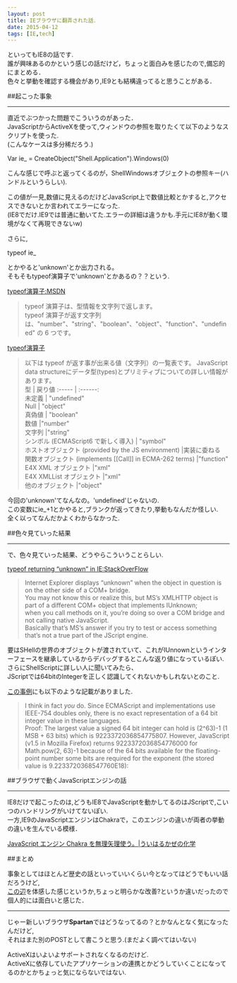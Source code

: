 ```yaml
---
layout: post
title: IEブラウザに翻弄された話．
date: 2015-04-12
tags: [IE,tech]
---
```


といってもIE8の話です.  
誰が興味あるのかという感じの話だけど，ちょっと面白みを感じたので,備忘的にまとめる．  
色々と挙動を確認する機会があり,IE9とも結構違ってると思うことがある．  
  
##起こった事象  
***
直近でぶつかった問題でこういうのがあった．  
JavaScriptからActiveXを使って,ウィンドウの参照を取りたくて以下のようなスクリプトを使った.  
(こんなケースは多分稀だろう.)
  
Var ie_ = CreateObject("Shell.Application").Windows(0)  
  
こんな感じで呼ぶと返ってくるのが，ShellWindowsオブジェクトの参照キー(ハンドルというらしい).  
  
この値が一見,数値に見えるのだけどJavaScript上で数値比較とかすると,アクセスできないとか言われてエラーになった.  
(IE8でだけ.IE9では普通に動いてた.エラーの詳細は違うかも.手元にIE8が動く環境がなくて再現できないw)  
  
さらに,  
  
typeof ie_   
  
とかやると'unknown'とか出力される。  
そもそもtypeof演算子で'unknown'とかあるの？？という.  
  
  
[typeof演算子:MSDN](https://msdn.microsoft.com/ja-jp/library/ie/259s7zc1%28v=vs.94%29.aspx)   

>typeof 演算子は、型情報を文字列で返します。  
>typeof 演算子が返す文字列は、"number"、"string"、"boolean"、"object"、"function"、"undefined" の 6 つです。   

[typeof演算子](https://developer.mozilla.org/ja/docs/Web/JavaScript/Reference/Operators/typeof)   
  
>以下は typeof が返す事が出来る値（文字列）の一覧表です。 JavaScript data   structureにデータ型(types)とプリミティブについての詳しい情報があります。  
型 | 戻り値 
:----- | :------:  
未定義   | "undefined"  
Null   | "object"  
真偽値   | "boolean"  
数値 	|"number"  
文字列 	|"string"  
シンボル (ECMAScript6 で新しく導入) |	"symbol"  
ホストオブジェクト (provided by the JS environment) |実装に委ねる    
関数オブジェクト (implements [[Call]] in ECMA-262 terms) 	|"function"    
E4X XML オブジェクト 	|"xml"  
E4X XMLList オブジェクト 	|"xml"  
他のオブジェクト 	|"object"  
  
    
今回の'unknown'てなんなの。'undefined'じゃないの.  
この変数にie_+1とかやると,ブランクが返ってきたり,挙動もなんだか怪しい.  
全く以ってなんだかよくわからなかった.  
  
  
##色々見ていった結果  
***
  
で、色々見ていった結果、どうやらこういうことらしい.  
  
[typeof returning “unknown” in IE:StackOverFlow](http://stackoverflow.com/questions/10982739/typeof-returning-unknown-in-ie)   
  
>Internet Explorer displays “unknown” when the object in question is on the other side of a COM+ bridge.   
>You may not know this or realize this, but MS’s XMLHTTP object is part of a different COM+ object that implements IUnknown;  
>when you call methods on it, you’re doing so over a COM bridge and not calling native JavaScript.  
>Basically that’s MS’s answer if you try to test or access something that’s not a true part of the JScript engine.  
  
要はSHellの世界のオブジェクトが渡されていて、これがIUnnownというインターフェースを継承しているからデバッグするとこんな返り値になっているぽい.  
さらにShellScriptに詳しい人に聞いてみたら、  
JScriptでは64bitのIntegerを正しく認識してくれないかもしれないとのこと.  
  
[この事例](http://bytes.com/topic/javascript/answers/146461-int64-method-com-into-javascript)にも以下のような記載がありました.

>I think in fact *you* do. Since ECMAScript and implementations use
IEEE-754 doubles only, there is no exact representation of a 64 bit
integer value in these languages.  
> Proof: The largest value a signed
64 bit integer can hold is (2^63)-1 (1 MSB + 63 bits) which is
9223372036854775807. However, JavaScript (v1.5 in Mozilla Firefox)
returns 9223372036854776000 for Math.pow(2, 63)-1 because of the 64
bits available for the floating-point number some bits are required
for the exponent (the stored value is 9.2233720368547760E18):
  
  
##ブラウザで動くJavaScriptエンジンの話    
***

IE8だけで起こったのは,どうもIE8でJavaScriptを動かしてるのはJScriptで,こいつのハンドリングがいけてないぽい.  
一方,IE9のJavaScriptエンジンはChakraで，このエンジンの違いが両者の挙動の違いを生んでいる模様．  
  
[JavaScript エンジン Chakra を無理矢理使う。|ういはるかぜの化学](https://subtech.g.hatena.ne.jp/mayuki/20111216/1324015296)   
    
  
  
  
##まとめ  
  
事象としてはほとんど歴史の話といっていいくらい今となってはどうでもいい話だろうけど,  
[この辺](http://ja.wikipedia.org/wiki/%E3%83%96%E3%83%A9%E3%82%A6%E3%82%B6%E6%88%A6%E4%BA%89#.E7.AC.AC.E4.BA.8C.E6.AC.A1.E3.83.96.E3.83.A9.E3.82.A6.E3.82.B6.E6.88.A6.E4.BA.89)を体感した感じというか,ちょっと明らかな改善?というか違いだったので個人的には面白いと感じた．  
  
***  
  
  
じゃー新しいブラウザ**Spartan**ではどうなってるの？とかなんとなく気になったんだけど,  
それはまた別のPOSTとして書こうと思う.(まだよく調べてはいない)  
  
ActiveXはいよいよサポートされなくなるのだけど.   
ActiveXに依存していたアプリケーションの連携とかどうしていくことになってるのかとかちょっと気にならないではない.  

